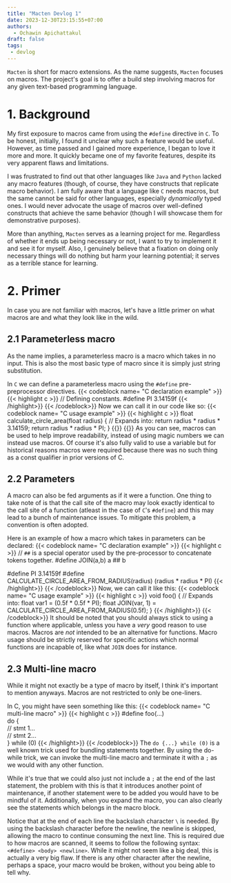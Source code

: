 ```yaml
---
title: "Macten Devlog 1"
date: 2023-12-30T23:15:55+07:00
authors:
  - Ochawin Apichattakul
draft: false
tags:
 - devlog
---
```


`Macten` is short for macro extensions. As the name suggests, `Macten` focuses on macros. The project's goal is to offer a build step involving macros for any given text-based programming language.

# 1. Background
My first exposure to macros came from using the `#define` directive in `C`. To be honest, initially, I found it unclear why such a feature would be useful. However, as time passed and I gained more experience, I began to love it more and more. It quickly became one of my favorite features, despite its very apparent flaws and limitations.

I was frustrated to find out that other languages like `Java` and `Python` lacked any macro features (though, of course, they have constructs that replicate macro behavior). I am fully aware that a language like `C` needs macros, but the same cannot be said for other languages, especially *dynamically* typed ones. I would never advocate the usage of macros over well-defined constructs that achieve the same behavior (though I will showcase them for demonstrative purposes).

More than anything, `Macten` serves as a learning project for me. Regardless of whether it ends up being necessary or not, I want to try to implement it and see it for myself. Also, I genuinely believe that a fixation on doing only necessary things will do nothing but harm your learning potential; it serves as a terrible stance for learning.

# 2. Primer
In case you are not familiar with macros, let's have a little primer on what macros are and what they look like in the wild.

## 2.1 Parameterless macro
As the name implies, a parameterless macro is a macro which takes in no input. This is also the most basic type of macro since it is simply just string substitution.

In `C` we can define a parameterless macro using the `#define` pre-preprocessor directives.
{{< codeblock name= "C declaration example" >}}
{{< highlight c >}}
// Defining constants.
#define PI 3.14159f
{{< /highlight>}}
{{< /codeblock>}}
Now we can call it in our code like so:
{{< codeblock name= "C usage example" >}}
{{< highlight c >}}
float calculate_circle_area(float radius)
{
  // Expands into: return radius * radius * 3.14159;
  return radius * radius * PI;
}
{{</highlight>}}
{{</codeblock>}}
As you can see, macros can be used to help improve readability, instead of using magic numbers we can instead use macros. Of course it's also fully valid to use a variable but for historical reasons macros were required because there was no such thing as a const qualifier in prior versions of C.

## 2.2 Parameters
A macro can also be fed arguments as if it were a function. One thing to take note of is that the call site of the macro may look exactly identical to the call site of a function (atleast in the case of `C`'s `#define`) and this may lead to a bunch of maintenance issues. To mitigate this problem, a convention is often adopted.

Here is an example of how a macro which takes in parameters can be declared:
{{< codeblock name= "C declaration example" >}}
{{< highlight c >}}
// `##` is a special operator used by the pre-processor to concatenate tokens together.
#define JOIN(a,b) a ## b

#define PI 3.14159f
#define CALCULATE_CIRCLE_AREA_FROM_RADIUS(radius) (radius * radius * PI)
{{< /highlight>}}
{{< /codeblock>}}
Now, we can call it like this:
{{< codeblock name= "C usage example" >}}
{{< highlight c >}}
void foo()
{
  // Expands into: float var1 = (0.5f * 0.5f * PI);
  float JOIN(var, 1) = CALCULATE_CIRCLE_AREA_FROM_RADIUS(0.5f);
}
{{< /highlight>}}
{{< /codeblock>}}
It should be noted that you should always stick to using a function where applicable, unless you have a *very* good reason to use macros. Macros are *not* intended to be an alternative for functions. Macro usage should be strictly reserved for specific actions which normal functions are incapable of, like what `JOIN` does for instance.

## 2.3 Multi-line macro

While it might not exactly be a type of macro by itself, I think it's important to mention anyways. Macros are not restricted to only be one-liners. 

In C, you might have seen something like this:
{{< codeblock name= "C multi-line macro" >}}
{{< highlight c >}}
#define foo(...)    \
  do {              \
    // stmt 1...    \
    // stmt 2...    \
  } while (0)
{{< /highlight>}}
{{< /codeblock>}}
The `do {...} while (0)` is a well known trick used for bundling statements together. By using the do-while trick, we can invoke the multi-line macro and terminate it with a `;` as we would with any other function. 

While it's true that we could also just not include a `;` at the end of the last statement, the problem with this is that it introduces another point of maintenance, if another statement were to be added you would have to be mindful of it. Additionally, when you expand the macro, you can also clearly see the statements which belongs in the macro block.

Notice that at the end of each line the backslash character `\` is needed. By using the backslash character before the newline, the newline is skipped, allowing the macro to continue consuming the next line. This is required due to how macros are scanned, it seems to follow the following syntax: `<#define> <body> <newline>`. While it might not seem like a big deal, this is actually a very big flaw. If there is any other character after the newline, perhaps a space, your macro would be broken, without you being able to tell why.

